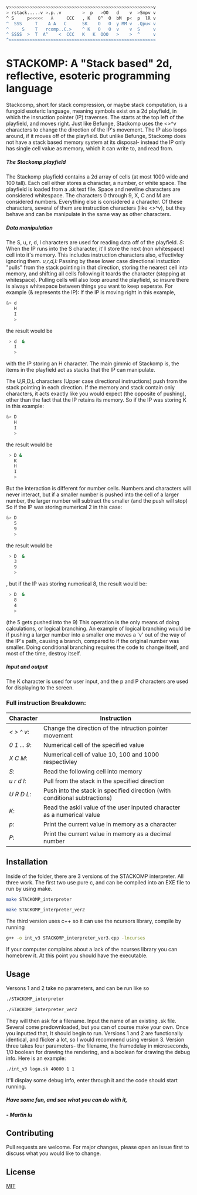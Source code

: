 ```bash
v>>>>>>>>>>>>>>>>>>>>>>>>>>>>>>>>>>>>>>>>>>>>>>>>>>>>>>>v
> rstack.....v >.p..v        >  p   >OO   d    v  >Smpv v
^ S     p<<<<<   A     CCC   , K   O^  O  bM  p<  p  lR v
^  SSS     T    A A   C      SK    O   O  y MM v  .Qpu< v
^     S    T   rcomp..C.>    ^ K   O   O  v    v  S     v
^ SSSS  >  T  A^    <  CCC   K   K  OOO   >    >  ^     v
^<<<<<<<<<<<<<<<<<<<<<<<<<<<<<<<<<<<<<<<<<<<<<<<<<<<<<<<<
```
# STACKOMP: A "Stack based" 2d, reflective, esoteric programming language

Stackcomp, short for stack compression, or maybe stack computation, is a fungoid esoteric language, meaning symbols exist on a 2d playfield, in which the insruction pointer (IP) traverses. The starts at the top left of the playfield, and moves right. Just like Befunge, Stackomp uses the <>^v characters to change the direction of the IP's movement. The IP also loops around, if it moves off of the playfield. But unlike Befunge, Stackomp does not have a stack based memory system at its disposal- instead the IP only has  single cell value as memory, which it can write to, and read from.
##### The Stackomp playfield
The Stackomp playfield contains a 2d array of cells (at most 1000 wide and 100 tall). Each cell either stores a character, a number, or white space. The playfield is loaded from a .sk text file. Space and newline characters are considered whitespace. The characters 0 through 9, X, C and M are considered numbers. Everything else is considered a character. Of these characters, several of them are instruction characters (like <>^v), but they behave and can be manipulate in the same way as other characters.
##### Data manipulation
The S, u, r, d, l characters are used for reading data off of the playfield.
_S:_ When the IP runs into the S character, it'll store the next (non whitespace) cell into it's memory. This includes instruction characters also, effectivley ignoring them.
_u,r,d,l:_ Passing by these lower case directional instuction "pulls" from the stack pointing in that direction, storing the nearest cell into memory, and shifting all cells following it toards the character (stopping at whitespace). Pulling cells will also loop around the playfield, so insure there is always whitespace between things you want to keep seperate.
For example (& represents the IP): If the IP is moving right in this example,
```bash
&> d
   H
   I
   >
```
the result would be
```bash
 > d  &
   I
   >

```
with the IP storing an H character. The main gimmic of Stackomp is, the items in the playfield act as stacks that the IP can manipulate.

The U,R,D,L characters (Upper case directional instructions) push from the stack pointing in each direction. If the memory and stack contain only characters, it acts exactly like you would expect (the opposite of pushing), other than the fact that the IP retains its memory.
So if the IP was storing K in this example:
```bash
&> D
   H
   I
   >

```
the result would be
```bash
 > D &
   K
   H
   I
   >
```
But the interaction is different for number cells. Numbers and characters will never interact, but if a smaller number is pushed into the cell of a larger number, the larger number will subtract the smaller (and the push will stop)
So if the IP was storing numerical 2 in this case:
```bash
&> D
   5
   9
   >
```
the result would be
```bash
 > D  &  
   3
   9
   >
```
, but if the IP was storing numerical 8, the result would be:
```bash
 > D  &  
   8
   4
   >
```
(the 5 gets pushed into the 9)
This operation is the only means of doing calculations, or logical branching.
An example of logical branching would be if pushing a larger number into a smaller one moves a 'v' out of the way of the IP's path, causing a branch, compared to if the original number was smaller. Doing conditional branching requires the code to change itself, and most of the time, destroy itself.
##### Input and output
The K character is used for user input, and the p and P characters are used for displaying to the screen.
### Full instruction Breakdown:
Character| Instruction
---|---
_< > ^ v_: | Change the direction of the intruction pointer movement
_0 1 ... 9_: | Numerical cell of the specified value
_X C M_:| Numerical cell of value 10, 100 and 1000 respectivley
_S_:|Read the following cell into memory
_u r d l_:| Pull from the stack in the specified direction
_U R D L_:| Push into the stack in specified direction (with conditional subtractions)
_K_:| Read the askii value of the user inputed character as a numerical value
_p_:| Print the current value in memory as a character
_P_:| Print the current value in memory as a decimal number


## Installation

Inside of the folder, there are 3 versions of the STACKOMP interpreter. All three work. The first two use pure c, and can be compiled into an EXE file to run by using make.

```bash
make STACKOMP_interpreter
```
```bash
make STACKOMP_interpreter_ver2
```
The third version uses c++ so it can use the ncursors library, compile by running
```bash
g++ -o int_v3 STACKOMP_interpreter_ver3.cpp -lncurses
```
If your computer complains about a lack of the ncurses library you can homebrew it.
At this point you should have the executable.

## Usage
Versons 1 and 2 take no parameters, and can be run like so
```bash
./STACKOMP_interpreter
```
```bash
./STACKOMP_interpreter_ver2
```
They will then ask for a filename. Input the name of an existing .sk file. Several come predownloaded, but you can of course make your own. Once you inputted that, It should begin to run.
Versions 1 and 2 are functionally identical, and flicker a lot, so I would recommend using version 3.
Version three takes four parameters- the filename, the framedelay in microseconds, 1/0 boolean for drawing the rendering, and a boolean for drawing the debug info. Here is an example:
```bash
./int_v3 logo.sk 40000 1 1
```
It'll display some debug info, enter through it and the code should start running.

##### Have some fun, and see what you can do with it,
##### - Martin lu

## Contributing
Pull requests are welcome. For major changes, please open an issue first to discuss what you would like to change.
## License
[MIT](https://choosealicense.com/licenses/mit/)
